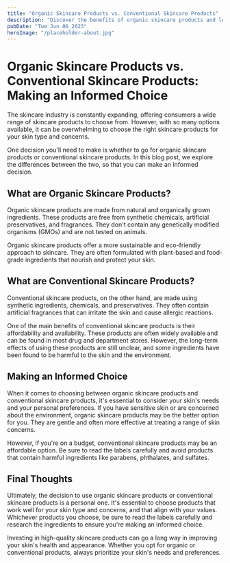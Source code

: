 ```yaml
---
title: "Organic Skincare Products vs. Conventional Skincare Products"
description: "Discover the benefits of organic skincare products and learn how they compare to conventional options. Make an informed choice for your skincare routine."
pubDate: "Tue Jun 06 2023"
heroImage: "/placeholder-about.jpg"
---
```


# Organic Skincare Products vs. Conventional Skincare Products: Making an Informed Choice

The skincare industry is constantly expanding, offering consumers a wide range of skincare products to choose from. However, with so many options available, it can be overwhelming to choose the right skincare products for your skin type and concerns.

One decision you&#39;ll need to make is whether to go for organic skincare products or conventional skincare products. In this blog post, we explore the differences between the two, so that you can make an informed decision.

## What are Organic Skincare Products?

Organic skincare products are made from natural and organically grown ingredients. These products are free from synthetic chemicals, artificial preservatives, and fragrances. They don&#39;t contain any genetically modified organisms (GMOs) and are not tested on animals.

Organic skincare products offer a more sustainable and eco-friendly approach to skincare. They are often formulated with plant-based and food-grade ingredients that nourish and protect your skin.

## What are Conventional Skincare Products?

Conventional skincare products, on the other hand, are made using synthetic ingredients, chemicals, and preservatives. They often contain artificial fragrances that can irritate the skin and cause allergic reactions.

One of the main benefits of conventional skincare products is their affordability and availability. These products are often widely available and can be found in most drug and department stores. However, the long-term effects of using these products are still unclear, and some ingredients have been found to be harmful to the skin and the environment.

## Making an Informed Choice

When it comes to choosing between organic skincare products and conventional skincare products, it&#39;s essential to consider your skin&#39;s needs and your personal preferences. If you have sensitive skin or are concerned about the environment, organic skincare products may be the better option for you. They are gentle and often more effective at treating a range of skin concerns.

However, if you&#39;re on a budget, conventional skincare products may be an affordable option. Be sure to read the labels carefully and avoid products that contain harmful ingredients like parabens, phthalates, and sulfates.

## Final Thoughts

Ultimately, the decision to use organic skincare products or conventional skincare products is a personal one. It&#39;s essential to choose products that work well for your skin type and concerns, and that align with your values. Whichever products you choose, be sure to read the labels carefully and research the ingredients to ensure you&#39;re making an informed choice.

Investing in high-quality skincare products can go a long way in improving your skin&#39;s health and appearance. Whether you opt for organic or conventional products, always prioritize your skin&#39;s needs and preferences.